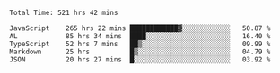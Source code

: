 
<!--START_SECTION:waka-->

```text
Total Time: 521 hrs 42 mins

JavaScript    265 hrs 22 mins ████████████▓░░░░░░░░░░░░   50.87 %
AL            85 hrs 34 mins  ████░░░░░░░░░░░░░░░░░░░░░   16.40 %
TypeScript    52 hrs 7 mins   ██▒░░░░░░░░░░░░░░░░░░░░░░   09.99 %
Markdown      25 hrs          █▒░░░░░░░░░░░░░░░░░░░░░░░   04.79 %
JSON          20 hrs 27 mins  █░░░░░░░░░░░░░░░░░░░░░░░░   03.92 %
```

<!--END_SECTION:waka-->











